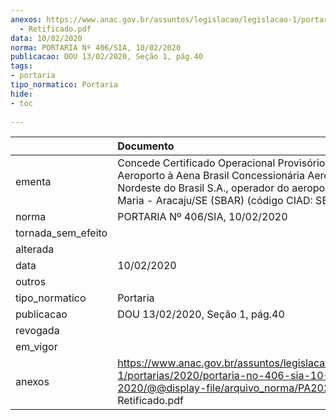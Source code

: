 ```yaml
---
anexos: https://www.anac.gov.br/assuntos/legislacao/legislacao-1/portarias/2020/portaria-no-406-sia-10-02-2020/@@display-file/arquivo_norma/PA2020-0406
  - Retificado.pdf
data: 10/02/2020
norma: PORTARIA Nº 406/SIA, 10/02/2020
publicacao: DOU 13/02/2020, Seção 1, pág.40
tags:
- portaria
tipo_normatico: Portaria
hide: 
- toc 
 
---
```


|                    | Documento                                                                                                                                                                                                |
|:-------------------|:---------------------------------------------------------------------------------------------------------------------------------------------------------------------------------------------------------|
| ementa             | Concede Certificado Operacional Provisório de Aeroporto à Aena Brasil Concessionária Aeroportos do Nordeste do Brasil S.A., operador do aeroporto Santa Maria - Aracaju/SE (SBAR) (código CIAD: SE0001). |
| norma              | PORTARIA Nº 406/SIA, 10/02/2020                                                                                                                                                                          |
| tornada_sem_efeito |                                                                                                                                                                                                          |
| alterada           |                                                                                                                                                                                                          |
| data               | 10/02/2020                                                                                                                                                                                               |
| outros             |                                                                                                                                                                                                          |
| tipo_normatico     | Portaria                                                                                                                                                                                                 |
| publicacao         | DOU 13/02/2020, Seção 1, pág.40                                                                                                                                                                          |
| revogada           |                                                                                                                                                                                                          |
| em_vigor           |                                                                                                                                                                                                          |
| anexos             | https://www.anac.gov.br/assuntos/legislacao/legislacao-1/portarias/2020/portaria-no-406-sia-10-02-2020/@@display-file/arquivo_norma/PA2020-0406 - Retificado.pdf                                         |
